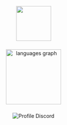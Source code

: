 <div align="center">
  <a href="https://github.com/victims-team" target="_blank">
    <img height="95" src="https://media.discordapp.net/attachments/1303847235943137440/1335615835435171932/Prancheta_8.png?ex=67a0d0ad&is=679f7f2d&hm=38598413fe531ac64bee17d6e6be8328d9ab3e7ac5b27070d5d8c90731cb8714&=&width=471&height=471" />
  </a>
</div>


###


<div align="center">
  <img src="https://github-readme-stats.vercel.app/api/top-langs?username=hidecry&locale=en&hide_title=false&layout=compact&card_width=320&langs_count=5&theme=blueberry&hide_border=false&order=2" height="150" alt="languages graph"  />
</div>

###



<div align="center">
  <img src="https://api.victims.lol/api/discord-arts/profile-image/1111729007050891295?customAvatar=https%3A%2F%2Fi.pinimg.com%2F736x%2F72%2F6f%2Ff9%2F726ff99e3617d96886eacf4cebd4d542.jpg&presenceStatus=offline&backgroundBrightness=100" alt="Profile Discord"  />
</div>

###
